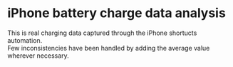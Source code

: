# iPhone battery charge data analysis

This is real charging data captured through the iPhone shortucts automation. \
Few inconsistencies have been handled by adding the average value wherever necessary. 
